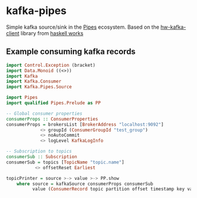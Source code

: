 # kafka-pipes

Simple kafka source/sink in the [Pipes](https://hackage.haskell.org/package/pipes) ecosystem.
Based on the [hw-kafka-client](https://github.com/haskell-works/hw-kafka-client) library from [haskell works]()

## Example consuming kafka records

```haskell
import Control.Exception (bracket)
import Data.Monoid ((<>))
import Kafka
import Kafka.Consumer
import Kafka.Pipes.Source

import Pipes
import qualified Pipes.Prelude as PP

-- Global consumer properties
consumerProps :: ConsumerProperties
consumerProps = brokersList [BrokerAddress "localhost:9092"]
             <> groupId (ConsumerGroupId "test_group")
             <> noAutoCommit
             <> logLevel KafkaLogInfo

-- Subscription to topics
consumerSub :: Subscription
consumerSub = topics [TopicName "topic.name"]
           <> offsetReset Earliest

topicPrinter = source >-> value >-> PP.show
    where source = kafkaSource consumerProps consumerSub
          value (ConsumerRecord topic partition offset timestamp key value) = yield value
```